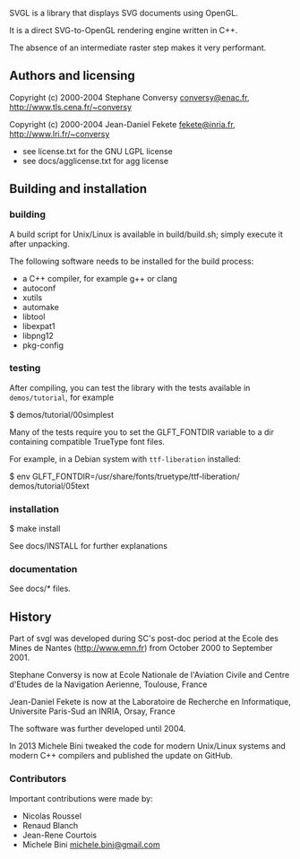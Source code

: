 SVGL is a library that displays SVG documents using OpenGL.

It is a direct SVG-to-OpenGL rendering engine written in C++.

The absence of an intermediate raster step makes it very performant.

## Authors and licensing ##

Copyright (c) 2000-2004 Stephane Conversy <conversy@enac.fr>, http://www.tls.cena.fr/~conversy

Copyright (c) 2000-2004 Jean-Daniel Fekete <fekete@inria.fr>, http://www.lri.fr/~conversy

- see license.txt for the GNU LGPL license
- see docs/agglicense.txt for agg license

## Building and installation ##

### building ###

A build script for Unix/Linux is available in build/build.sh; simply execute it after unpacking.

The following software needs to be installed for the build process:

- a C++ compiler, for example g++ or clang
- autoconf
- xutils
- automake
- libtool
- libexpat1
- libpng12
- pkg-config

### testing ###

After compiling, you can test the library with the tests available in `demos/tutorial`, for example

   $ demos/tutorial/00simplest

Many of the tests require you to set the GLFT_FONTDIR variable to a dir containing compatible TrueType font files.

For example, in a Debian system with `ttf-liberation` installed:

   $ env GLFT_FONTDIR=/usr/share/fonts/truetype/ttf-liberation/ demos/tutorial/05text

### installation ###

   $ make install

See docs/INSTALL for further explanations

### documentation ###

See docs/* files.

## History ##

Part of svgl was developed during SC's post-doc period at
the Ecole des Mines de Nantes (http://www.emn.fr)
from October 2000 to September 2001.

Stephane Conversy is now at Ecole Nationale de l'Aviation Civile
and Centre d'Etudes de la Navigation Aerienne, Toulouse, France

Jean-Daniel Fekete is now at the
Laboratoire de Recherche en Informatique,
Universite Paris-Sud an INRIA, Orsay, France

The software was further developed until 2004.

In 2013 Michele Bini tweaked the code for modern Unix/Linux
systems and modern C++ compilers and published the update on GitHub.

### Contributors ###

Important contributions were made by:
- Nicolas Roussel
- Renaud Blanch
- Jean-Rene Courtois
- Michele Bini <michele.bini@gmail.com>
